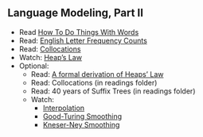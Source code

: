 Language Modeling, Part II
----

- Read [How To Do Things With Words](http://nbviewer.ipython.org/url/norvig.com/ipython/How%20to%20Do%20Things%20with%20Words.ipynb)
- Read: [English Letter Frequency Counts](http://norvig.com/mayzner.html)
- Read: [Collocations](http://www.ebaytechblog.com/2016/04/25/collocations-the-secret-web-of-language/)
- Watch: [Heap’s Law](https://www.youtube.com/watch?v=QwV-aCaWKq8)
- Optional:
    + Read: [A formal derivation of Heaps’ Law](http://www.mathcs.emory.edu/~whalen/Hash/Hash_Articles/A%20formal%20derivation%20of%20Heaps'%20Law.pdf)
    - Read: Collocations (in readings folder)
    - Read: 40 years of Suffix Trees (in readings folder)
    - Watch:
        + [Interpolation](https://www.youtube.com/watch?v=-aMYz1tMfPg&index=17&list=PLhVhwi0Pz282aSA2uZX4jR3SkF3BKyMOK)
        + [Good-Turing Smoothing](https://www.youtube.com/watch?v=XdjCCkFUBKU&list=PLhVhwi0Pz282aSA2uZX4jR3SkF3BKyMOK&index=18)     
        + [Kneser-Ney Smoothing](https://www.youtube.com/watch?v=wtB00EczoCM&list=PLhVhwi0Pz282aSA2uZX4jR3SkF3BKyMOK&index=19)